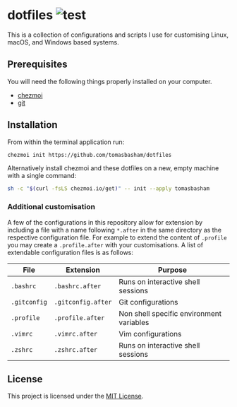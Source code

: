 # dotfiles ![test](https://github.com/tomasbasham/dotfiles/workflows/test/badge.svg)

This is a collection of configurations and scripts I use for customising Linux,
macOS, and Windows based systems.

## Prerequisites

You will need the following things properly installed on your computer.

* [chezmoi](https://www.chezmoi.io/)
* [git](https://git-scm.com/)

## Installation

From within the terminal application run:

```bash
chezmoi init https://github.com/tomasbasham/dotfiles
```

Alternatively install chezmoi and these dotfiles on a new, empty machine with
a single command:

```bash
sh -c "$(curl -fsLS chezmoi.io/get)" -- init --apply tomasbasham
```

### Additional customisation

A few of the configurations in this repository allow for extension by including
a file with a name following `*.after` in the same directory as the respective
configuration file. For example to extend the content of `.profile` you may
create a `.profile.after` with your customisations. A list of extendable
configuration files is as follows:

| File         | Extension          | Purpose                                  |
|--------------|--------------------|------------------------------------------|
| `.bashrc`    | `.bashrc.after`    | Runs on interactive shell sessions       |
| `.gitconfig` | `.gitconfig.after` | Git configurations                       |
| `.profile`   | `.profile.after`   | Non shell specific environment variables |
| `.vimrc`     | `.vimrc.after`     | Vim configurations                       |
| `.zshrc`     | `.zshrc.after`     | Runs on interactive shell sessions       |

## License

This project is licensed under the [MIT License](LICENSE.md).
